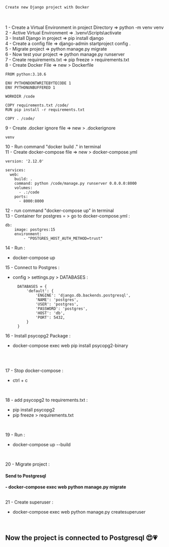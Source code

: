     Create new Django project with Docker
<br><br>
1 - Create a Virtual Environment in project Directory => python -m venv venv<br>
2 - Active Virtual Environment => .\venv\Scripts\activate<br>
3 - Install Django in project => pip install django<br>
4 - Create a config file => django-admin startproject config .<br>
5 - Migrate project => python manage.py migrate<br>
6 - Now test your project => python manage.py runserver<br>
7 - Create requirements.txt => pip freeze > requirements.txt<br>
8 - Create Docker File => new > Dockerfile<br>

    FROM python:3.10.6

    ENV PYTHONDONTWRITEBYTECODE 1
    ENV PYTHONUNBUFFERED 1
    
    WORKDIR /code
    
    COPY requirements.txt /code/
    RUN pip install -r requirements.txt
    
    COPY . /code/
9 - Create .docker ignore file => new > .dockerignore<br>

    venv
10 - Run command "docker build ." in terminal <br>
11 - Create docker-compose file => new > docker-compose.yml 
    
    version: '2.12.0'
    
    services:
      web:
        build: .
        command: python /code/manage.py runserver 0.0.0.0:8000
        volumes:
          - .:/code
        ports:
          - 8000:8000

12 - run command "docker-compose up" in terminal <br>
13 - Container for postgres = > go to docker-compose.yml : 

    db:
        image: postgres:15
        environment:
            - "POSTGRES_HOST_AUTH_METHOD=trust"

14 - Run :
- docker-compose up



15 - Connect to Postgres :
- config > settings.py > DATABASES :
    

        DATABASES = {
            'default': { 
                'ENGINE': 'django.db.backends.postgresql',
                'NAME': 'postgres',
                'USER': 'postgres',
                'PASSWORD': 'postgres',
                'HOST': 'db',
                'PORT': 5432,
            }
        }
16 - Install psycopg2 Package : 
- docker-compose exec web pip install psycopg2-binary
<br>
<br>

17 - Stop docker-compose : 
- ctrl + c

<br>

18 - add psycopg2 to requirements.txt :
- pip install psycopg2
- pip freeze > requirements.txt 

<br>

19 - Run : 
- docker-compose up --build 

<br>

20 - Migrate project :
<h4><b>Send to Postgresql</h4>
- docker-compose exec web python manage.py migrate</b>

<br>
<br>


21 - Create superuser : 
- docker-compose exec web python manage.py createsuperuser

<br>

Now the project is connected to Postgresql 😍💗
- 

